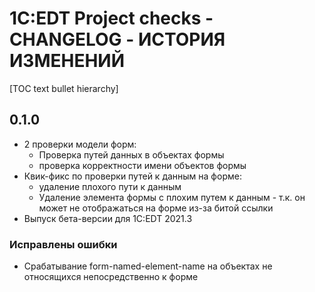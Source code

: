 # 1С:EDT Project checks - CHANGELOG - ИСТОРИЯ ИЗМЕНЕНИЙ

[TOC text bullet hierarchy]

## 0.1.0

- 2 проверки модели форм:
   - Проверка путей данных в объектах формы
   - проверка корректности имени объектов формы
- Квик-фикс по проверки путей к данным на форме:
   - удаление плохого пути к данным
   - Удаление элемента формы с плохим путем к данным - т.к. он может не отображаться на форме из-за битой ссылки
- Выпуск бета-версии для 1C:EDT 2021.3

### Исправлены ошибки

- Срабатывание form-named-element-name на объектах не относящихся непосредственно к форме
